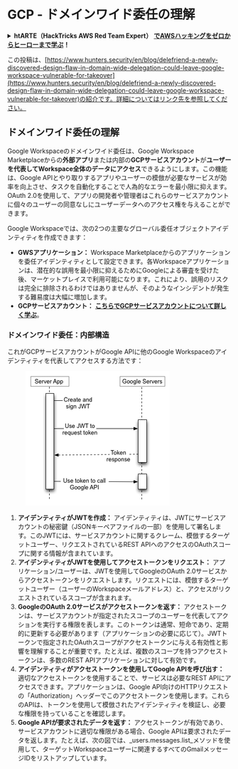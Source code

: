 # GCP - ドメインワイド委任の理解

<details>

<summary><strong>htARTE（HackTricks AWS Red Team Expert）</strong> <a href="https://training.hacktricks.xyz/courses/arte"><strong>でAWSハッキングをゼロからヒーローまで学ぶ</strong></a><strong>！</strong></summary>

HackTricksをサポートする他の方法：

- **HackTricksで企業を宣伝したい**または**HackTricksをPDFでダウンロードしたい**場合は、[**SUBSCRIPTION PLANS**](https://github.com/sponsors/carlospolop)をチェックしてください！
- [**公式PEASS＆HackTricksグッズ**](https://peass.creator-spring.com)を入手する
- [**The PEASS Family**](https://opensea.io/collection/the-peass-family)を発見し、独占的な[**NFTs**](https://opensea.io/collection/the-peass-family)のコレクションを見る
- 💬 [**Discordグループ**](https://discord.gg/hRep4RUj7f)に参加するか、[**telegramグループ**](https://t.me/peass)に参加するか、**Twitter** 🐦 [**@carlospolopm**](https://twitter.com/carlospolopm)をフォローする
- **HackTricks**と[**HackTricks Cloud**](https://github.com/carlospolop/hacktricks-cloud)のGitHubリポジトリにPRを提出して、あなたのハッキングテクニックを共有する

</details>

この投稿は、[https://www.hunters.security/en/blog/delefriend-a-newly-discovered-design-flaw-in-domain-wide-delegation-could-leave-google-workspace-vulnerable-for-takeover](https://www.hunters.security/en/blog/delefriend-a-newly-discovered-design-flaw-in-domain-wide-delegation-could-leave-google-workspace-vulnerable-for-takeover)の紹介です。詳細についてはリンク先を参照してください。

## **ドメインワイド委任の理解**

Google Workspaceのドメインワイド委任は、Google Workspace Marketplaceからの**外部アプリ**または内部の**GCPサービスアカウント**が**ユーザーを代表してWorkspace全体のデータにアクセス**できるようにします。この機能は、Google APIとやり取りするアプリやユーザーの模倣が必要なサービスが効率を向上させ、タスクを自動化することで人為的なエラーを最小限に抑えます。OAuth 2.0を使用して、アプリの開発者や管理者はこれらのサービスアカウントに個々のユーザーの同意なしにユーザーデータへのアクセス権を与えることができます。

Google Workspaceでは、次の2つの主要なグローバル委任オブジェクトアイデンティティを作成できます：

- **GWSアプリケーション：** Workspace Marketplaceからのアプリケーションを委任アイデンティティとして設定できます。各Workspaceアプリケーションは、潜在的な誤用を最小限に抑えるためにGoogleによる審査を受けた後、マーケットプレイスで利用可能になります。これにより、誤用のリスクは完全に排除されるわけではありませんが、そのようなインシデントが発生する難易度は大幅に増加します。
- **GCPサービスアカウント：** [**こちらでGCPサービスアカウントについて詳しく学ぶ**](../gcp-basic-information/#service-accounts)。

### **ドメインワイド委任：内部構造**

これがGCPサービスアカウントがGoogle APIに他のGoogle Workspaceのアイデンティティを代表してアクセスする方法です：

<figure><img src="../../../.gitbook/assets/image (58).png" alt=""><figcaption></figcaption></figure>

1. **アイデンティティがJWTを作成：** アイデンティティは、JWTにサービスアカウントの秘密鍵（JSONキーペアファイルの一部）を使用して署名します。このJWTには、サービスアカウントに関するクレーム、模倣するターゲットユーザー、リクエストされているREST APIへのアクセスのOAuthスコープに関する情報が含まれています。
2. **アイデンティティがJWTを使用してアクセストークンをリクエスト：** アプリケーション/ユーザーは、JWTを使用してGoogleのOAuth 2.0サービスからアクセストークンをリクエストします。リクエストには、模倣するターゲットユーザー（ユーザーのWorkspaceメールアドレス）と、アクセスがリクエストされているスコープが含まれます。
3. **GoogleのOAuth 2.0サービスがアクセストークンを返す：** アクセストークンは、サービスアカウントが指定されたスコープのユーザーを代表してアクションを実行する権限を表します。このトークンは通常、短命であり、定期的に更新する必要があります（アプリケーションの必要に応じて）。JWTトークンで指定されたOAuthスコープがアクセストークンに与える有効性と影響を理解することが重要です。たとえば、複数のスコープを持つアクセストークンは、多数のREST APIアプリケーションに対して有効です。
4. **アイデンティティがアクセストークンを使用してGoogle APIを呼び出す：** 適切なアクセストークンを使用することで、サービスは必要なREST APIにアクセスできます。アプリケーションは、Google API向けのHTTPリクエストの「Authorization」ヘッダーでこのアクセストークンを使用します。これらのAPIは、トークンを使用して模倣されたアイデンティティを検証し、必要な権限を持っていることを確認します。
5. **Google APIが要求されたデータを返す：** アクセストークンが有効であり、サービスアカウントに適切な権限がある場合、Google APIは要求されたデータを返します。たとえば、次の図では、_users.messages.list_メソッドを使用して、ターゲットWorkspaceユーザーに関連するすべてのGmailメッセージIDをリストアップしています。
